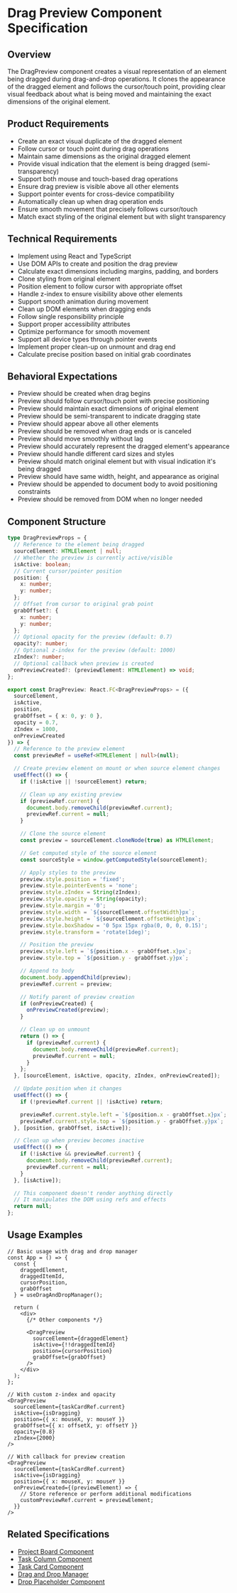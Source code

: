 # Drag Preview Component Specification

## Overview
The DragPreview component creates a visual representation of an element being dragged during drag-and-drop operations. It clones the appearance of the dragged element and follows the cursor/touch point, providing clear visual feedback about what is being moved and maintaining the exact dimensions of the original element.

## Product Requirements
- Create an exact visual duplicate of the dragged element
- Follow cursor or touch point during drag operations
- Maintain same dimensions as the original dragged element
- Provide visual indication that the element is being dragged (semi-transparency)
- Support both mouse and touch-based drag operations
- Ensure drag preview is visible above all other elements
- Support pointer events for cross-device compatibility
- Automatically clean up when drag operation ends
- Ensure smooth movement that precisely follows cursor/touch
- Match exact styling of the original element but with slight transparency

## Technical Requirements
- Implement using React and TypeScript
- Use DOM APIs to create and position the drag preview
- Calculate exact dimensions including margins, padding, and borders
- Clone styling from original element
- Position element to follow cursor with appropriate offset
- Handle z-index to ensure visibility above other elements
- Support smooth animation during movement
- Clean up DOM elements when dragging ends
- Follow single responsibility principle
- Support proper accessibility attributes
- Optimize performance for smooth movement
- Support all device types through pointer events
- Implement proper clean-up on unmount and drag end
- Calculate precise position based on initial grab coordinates

## Behavioral Expectations
- Preview should be created when drag begins
- Preview should follow cursor/touch point with precise positioning
- Preview should maintain exact dimensions of original element
- Preview should be semi-transparent to indicate dragging state
- Preview should appear above all other elements
- Preview should be removed when drag ends or is canceled
- Preview should move smoothly without lag
- Preview should accurately represent the dragged element's appearance
- Preview should handle different card sizes and styles
- Preview should match original element but with visual indication it's being dragged
- Preview should have same width, height, and appearance as original
- Preview should be appended to document body to avoid positioning constraints
- Preview should be removed from DOM when no longer needed

## Component Structure
```typescript
type DragPreviewProps = {
  // Reference to the element being dragged
  sourceElement: HTMLElement | null;
  // Whether the preview is currently active/visible
  isActive: boolean;
  // Current cursor/pointer position
  position: {
    x: number;
    y: number;
  };
  // Offset from cursor to original grab point
  grabOffset?: {
    x: number;
    y: number;
  };
  // Optional opacity for the preview (default: 0.7)
  opacity?: number;
  // Optional z-index for the preview (default: 1000)
  zIndex?: number;
  // Optional callback when preview is created
  onPreviewCreated?: (previewElement: HTMLElement) => void;
};

export const DragPreview: React.FC<DragPreviewProps> = ({
  sourceElement,
  isActive,
  position,
  grabOffset = { x: 0, y: 0 },
  opacity = 0.7,
  zIndex = 1000,
  onPreviewCreated
}) => {
  // Reference to the preview element
  const previewRef = useRef<HTMLElement | null>(null);

  // Create preview element on mount or when source element changes
  useEffect(() => {
    if (!isActive || !sourceElement) return;

    // Clean up any existing preview
    if (previewRef.current) {
      document.body.removeChild(previewRef.current);
      previewRef.current = null;
    }

    // Clone the source element
    const preview = sourceElement.cloneNode(true) as HTMLElement;

    // Get computed style of the source element
    const sourceStyle = window.getComputedStyle(sourceElement);

    // Apply styles to the preview
    preview.style.position = 'fixed';
    preview.style.pointerEvents = 'none';
    preview.style.zIndex = String(zIndex);
    preview.style.opacity = String(opacity);
    preview.style.margin = '0';
    preview.style.width = `${sourceElement.offsetWidth}px`;
    preview.style.height = `${sourceElement.offsetHeight}px`;
    preview.style.boxShadow = '0 5px 15px rgba(0, 0, 0, 0.15)';
    preview.style.transform = 'rotate(1deg)';

    // Position the preview
    preview.style.left = `${position.x - grabOffset.x}px`;
    preview.style.top = `${position.y - grabOffset.y}px`;

    // Append to body
    document.body.appendChild(preview);
    previewRef.current = preview;

    // Notify parent of preview creation
    if (onPreviewCreated) {
      onPreviewCreated(preview);
    }

    // Clean up on unmount
    return () => {
      if (previewRef.current) {
        document.body.removeChild(previewRef.current);
        previewRef.current = null;
      }
    };
  }, [sourceElement, isActive, opacity, zIndex, onPreviewCreated]);

  // Update position when it changes
  useEffect(() => {
    if (!previewRef.current || !isActive) return;

    previewRef.current.style.left = `${position.x - grabOffset.x}px`;
    previewRef.current.style.top = `${position.y - grabOffset.y}px`;
  }, [position, grabOffset, isActive]);

  // Clean up when preview becomes inactive
  useEffect(() => {
    if (!isActive && previewRef.current) {
      document.body.removeChild(previewRef.current);
      previewRef.current = null;
    }
  }, [isActive]);

  // This component doesn't render anything directly
  // It manipulates the DOM using refs and effects
  return null;
};
```

## Usage Examples
```tsx
// Basic usage with drag and drop manager
const App = () => {
  const {
    draggedElement,
    draggedItemId,
    cursorPosition,
    grabOffset
  } = useDragAndDropManager();

  return (
    <div>
      {/* Other components */}

      <DragPreview
        sourceElement={draggedElement}
        isActive={!!draggedItemId}
        position={cursorPosition}
        grabOffset={grabOffset}
      />
    </div>
  );
};

// With custom z-index and opacity
<DragPreview
  sourceElement={taskCardRef.current}
  isActive={isDragging}
  position={{ x: mouseX, y: mouseY }}
  grabOffset={{ x: offsetX, y: offsetY }}
  opacity={0.8}
  zIndex={2000}
/>

// With callback for preview creation
<DragPreview
  sourceElement={taskCardRef.current}
  isActive={isDragging}
  position={{ x: mouseX, y: mouseY }}
  onPreviewCreated={(previewElement) => {
    // Store reference or perform additional modifications
    customPreviewRef.current = previewElement;
  }}
/>
```

## Related Specifications
- [Project Board Component](../../../features/project_board/project_board.specs.md)
- [Task Column Component](../../../features/project_board/task_column.specs.md)
- [Task Card Component](../../features/task_card/task_card.specs.md)
- [Drag and Drop Manager](../../../lib/drag_drop/drag_drop_manager.specs.md)
- [Drop Placeholder Component](../drop_placeholder.specs.md)
